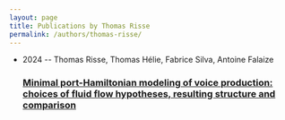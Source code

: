 ```yaml
---
layout: page
title: Publications by Thomas Risse
permalink: /authors/thomas-risse/
---
```


<ul class="post-list">
<li><span class='post-meta'>2024 -- Thomas Risse, Thomas Hélie, Fabrice Silva, Antoine Falaize</span><h3><a class='post-link' href='../../minimal-port-hamiltonian-modeling-of-voice-production-choices-of-fluid-flow-hypotheses-resulting-structure-and-comparison'>Minimal port-Hamiltonian modeling of voice production: choices of fluid flow hypotheses, resulting structure and comparison</a></h3></li>

</ul>

